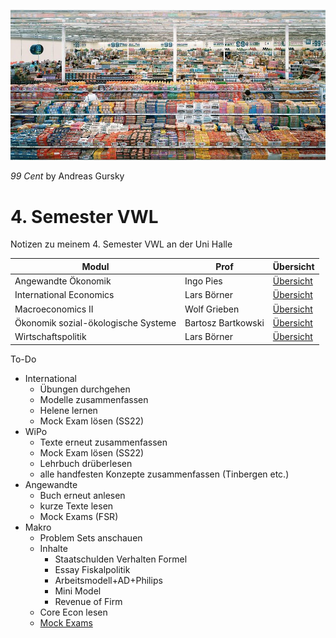 ![2022-02-13_13-29](images/2022-02-13_13-29.jpg)

*99 Cent* by Andreas Gursky

# 4. Semester VWL

Notizen zu meinem 4. Semester VWL an der Uni Halle

| Modul                               | Prof               | Übersicht                               |
| ----------------------------------- | ------------------ | --------------------------------------- |
| Angewandte Ökonomik                 | Ingo Pies          | [Übersicht](VL_Angewandte/README.md)    |
| International Economics             | Lars Börner        | [Übersicht](VL_International/README.md) |
| Macroeconomics II                   | Wolf Grieben       | [Übersicht](VL_Makro2/README.md)        |
| Ökonomik sozial-ökologische Systeme | Bartosz Bartkowski | [Übersicht](VL_SoÖko/README.md)         |
| Wirtschaftspolitik                  | Lars Börner        | [Übersicht](VL_WiPo/README.md)          |



To-Do

- International
    - Übungen durchgehen
    - Modelle zusammenfassen
    - Helene lernen
    - Mock Exam lösen (SS22)
- WiPo
    - Texte erneut zusammenfassen
    - Mock Exam lösen (SS22)
    - Lehrbuch drüberlesen
    - alle handfesten Konzepte zusammenfassen (Tinbergen etc.)
- Angewandte
    - Buch erneut anlesen
    - kurze Texte lesen
    - Mock Exams (FSR)
- Makro
    - Problem Sets anschauen
    - Inhalte
        - Staatschulden Verhalten Formel
        - Essay Fiskalpolitik
        - Arbeitsmodell+AD+Philips
        - Mini Model
        - Revenue of Firm
    - Core Econ lesen
    - [Mock Exams](https://wachstum.wiwi.uni-halle.de/old-exams/)



